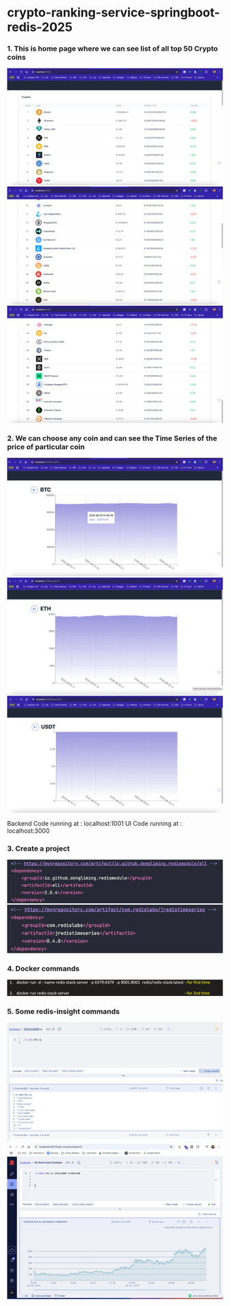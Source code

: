 # crypto-ranking-service-springboot-redis-2025

### 1. This is home page where we can see list of all top 50 Crypto coins
![img.png](img.png)
![img_1.png](img_1.png)
![img_2.png](img_2.png)

### 2. We can choose any coin and can see the Time Series of the price of particular coin
![img_3.png](img_3.png)
![img_4.png](img_4.png)
![img_5.png](img_5.png)

Backend Code running at : localhost:1001
UI Code running at : localhost:3000

### 3. Create a project

![img_6.png](img_6.png)
![img_7.png](img_7.png)

### 4. Docker commands
![img_8.png](img_8.png)

### 5. Some redis-insight commands 
![img_9.png](img_9.png)
![img_10.png](img_10.png)